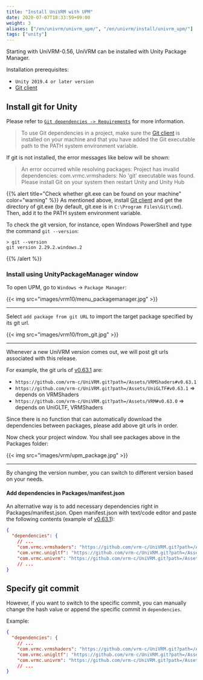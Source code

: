 ```yaml
---
title: "Install UniVRM with UPM"
date: 2020-07-07T18:33:59+09:00
weight: 3
aliases: ["/en/univrm/univrm_upm/", "/en/univrm/install/univrm_upm/"]
tags: ["unity"]
---
```


Starting with UniVRM-0.56, UniVRM can be installed with Unity Package Manager.

Installation prerequisites:

* `Unity 2019.4 or later version`
* [Git client](https://git-scm.com/)

## Install git for Unity

Please refer to [`Git dependencies -> Requirements`](https://docs.unity3d.com/Manual/upm-git.html#req) for more information.

> To use Git dependencies in a project, make sure the [Git client](https://git-scm.com/) is installed on your machine and that you have added the Git executable path to the PATH system environment variable.

If git is not installed, the error messages like below will be shown: 

> An error occurred while resolving packages:
Project has invalid dependencies:
com.vrmc.vrmshaders: No 'git' executable was found. Please install Git on your system then restart Unity and Unity Hub


{{% alert title="Check whether git.exe can be found on your machine" color="warning" %}}
As mentioned above, install [Git client](https://git-scm.com/) and get the directory of git.exe (by default, git.exe is in `C:\Program Files\Git\cmd`). Then, add it to the PATH system environment variable.

To check the git version, for instance, open Windows PowerShell and type the command `git --version`:

```dos
> git --version
git version 2.29.2.windows.2
```

{{% /alert %}}

### Install using UnityPackageManager window

To open UPM, go to `Windows` -> `Package Manager`:

{{< img src="images/vrm10/menu_packagemanager.jpg" >}}
<hr>

Select `add package from git URL` to import the target package specified by its git url.

{{< img src="images/vrm10/from_git.jpg" >}}
<hr>

Whenever a new UniVRM version comes out, we will post git urls associated with this release. 

For example, the git urls of [v0.63.1](https://github.com/vrm-c/UniVRM/releases/tag/v0.63.1) are:

* `https://github.com/vrm-c/UniVRM.git?path=/Assets/VRMShaders#v0.63.1`
* `https://github.com/vrm-c/UniVRM.git?path=/Assets/UniGLTF#v0.63.1` => depends on VRMShaders
* `https://github.com/vrm-c/UniVRM.git?path=/Assets/VRM#v0.63.0` => depends on UniGLTF, VRMShaders

Since there is no function that can automatically download the dependencies between packages, please add above git urls in order.

Now check your project window. You shall see packages above in the Packages folder:

{{< img src="images/vrm/upm_package.jpg" >}}
<hr>

By changing the version number, you can switch to different version based on your needs.

#### Add dependencies in Packages/manifest.json

An alternative way is to add necessary dependencies right in Packages/manifest.json. 
Open manifest.json with text/code editor and paste the following contents (example of [v0.63.1](https://github.com/vrm-c/UniVRM/releases/tag/v0.63.1)):

```json
{
  "dependencies": {
    // ...
    "com.vrmc.vrmshaders": "https://github.com/vrm-c/UniVRM.git?path=/Assets/VRMShaders#v0.63.1",
    "com.vrmc.unigltf": "https://github.com/vrm-c/UniVRM.git?path=/Assets/UniGLTF#v0.63.1",
    "com.vrmc.univrm": "https://github.com/vrm-c/UniVRM.git?path=/Assets/VRM#v0.63.1",
    // ...
}
```

## Specify git commit

However, if you want to switch to the specific commit, you can manually change the hash value or append the specific commit in `dependencies`.

Example:

```json
{
  "dependencies": {
    // ...
    "com.vrmc.vrmshaders": "https://github.com/vrm-c/UniVRM.git?path=/Assets/VRMShaders#d8d9ff481f426150273e123d152f12183756267f",
    "com.vrmc.unigltf": "https://github.com/vrm-c/UniVRM.git?path=/Assets/UniGLTF#d8d9ff481f426150273e123d152f12183756267f",
    "com.vrmc.univrm": "https://github.com/vrm-c/UniVRM.git?path=/Assets/VRM#d8d9ff481f426150273e123d152f12183756267f",
    // ...
}
```
